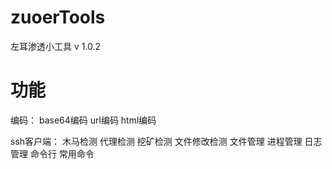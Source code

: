 # zuoerTools 
左耳渗透小工具 v 1.0.2


# 功能

编码：
base64编码 url编码 html编码

ssh客户端：
木马检测 代理检测 挖矿检测 文件修改检测 文件管理 进程管理 日志管理 命令行 常用命令
